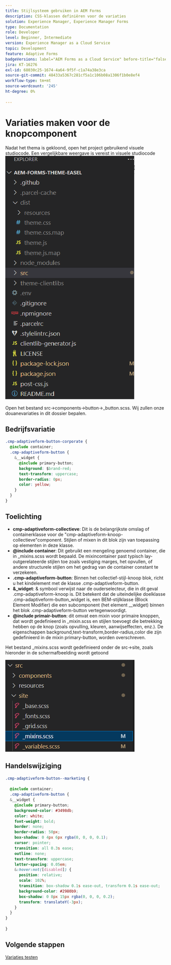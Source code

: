 ```yaml
---
title: Stijlsysteem gebruiken in AEM Forms
description: CSS-klassen definiëren voor de variaties
solution: Experience Manager, Experience Manager Forms
type: Documentation
role: Developer
level: Beginner, Intermediate
version: Experience Manager as a Cloud Service
topic: Development
feature: Adaptive Forms
badgeVersions: label="AEM Forms as a Cloud Service" before-title="false"
jira: KT-16276
exl-id: 68030c25-1674-4a64-9f5f-c1a74a38e3ca
source-git-commit: 48433a5367c281cf5a1c106b08a1306f1b0e8ef4
workflow-type: tm+mt
source-wordcount: '245'
ht-degree: 0%

---
```


# Variaties maken voor de knopcomponent

Nadat het thema is gekloond, open het project gebruikend visuele studiocode. Een vergelijkbare weergave is vereist
in visuele studiocode
![&#x200B; projectontdekkingsreiziger &#x200B;](assets/easel-theme.png)

Open het bestand src->components->button->_button.scss. Wij zullen onze douanevariaties in dit dossier bepalen.

## Bedrijfsvariatie

```css
.cmp-adaptiveform-button-corporate {
  @include container;
  .cmp-adaptiveform-button {
    &__widget {
      @include primary-button;
      background: $brand-red;
      text-transform: uppercase;
      border-radius: 0px;
      color: yellow;
    }
  }
}
```

## Toelichting

* **cmp-adaptiveform-collectieve**: Dit is de belangrijkste omslag of containerklasse voor de &quot;cmp-adaptiveform-knoop-collectieve&quot;component.
Stijlen of mixen in dit blok zijn van toepassing op elementen in deze klasse.
* **@include container**: Dit gebruikt een mengeling genoemd container, die in _mixins.scss wordt bepaald. De mixincontainer past typisch lay-outgerelateerde stijlen toe zoals vestiging marges, het opvullen, of andere structurele stijlen om het gedrag van de container constant te verzekeren.
* **.cmp-adaptiveform-button**: Binnen het collectief-stijl-knoop blok, richt u het kindelement met de klasse .cmp-adaptiveform-button.
* **&amp;_widget**: &amp; symbool verwijst naar de ouderselecteur, die in dit geval .cmp-adaptiveform-knoop is.
Dit betekent dat de uiteindelijke doelklasse .cmp-adaptiveform-button_widget is, een BEM-stijlklasse (Block Element Modifier) die een subcomponent (het element __widget) binnen het blok .cmp-adaptiveform-button vertegenwoordigt.
* **@include primair-button**: dit omvat een mixin voor primaire knoppen, dat wordt gedefinieerd in _mixin.scss en stijlen toevoegt die betrekking hebben op de knop (zoals opvulling, kleuren, aanwijseffecten, enz.). De eigenschappen background,text-transform,border-radius,color die zijn gedefinieerd in de mixin primary-button, worden overschreven.

Het bestand _mixins.scss wordt gedefinieerd onder de src->site, zoals hieronder in de schermafbeelding wordt getoond

![&#x200B; mixin.scss &#x200B;](assets/mixins.png)

## Handelswijziging

```css
.cmp-adaptiveform-button--marketing {
  
  @include container;
  .cmp-adaptiveform-button {
  &__widget {
    @include primary-button;
    background-color: #3498db;
    color: white;
    font-weight: bold;
    border: none;
    border-radius: 50px;
    box-shadow: 0 4px 6px rgba(0, 0, 0, 0.1);
    cursor: pointer;
    transition: all 0.3s ease;
    outline: none;
    text-transform: uppercase;
    letter-spacing: 0.05em;
    &:hover:not([disabled]) {
      position: relative;
      scale: 102%;
      transition: box-shadow 0.1s ease-out, transform 0.1s ease-out;
      background-color: #2980b9;
      box-shadow: 0 8px 15px rgba(0, 0, 0, 0.2);
      transform: translateY(-3px);
    }
  }
}
  
}
```

## Volgende stappen

[Variaties testen](./build.md)
